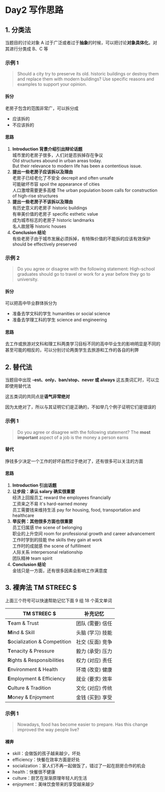 # Day2 写作思路

## 1. 分类法

当题目的讨论对象 A 过于广泛或者过于**抽象**的时候，可以把讨论**对象具体化**，对其进行分类成 B、C 等

### 示例 1

> Should a city try to preserve its old. historic buildings or destroy them and replace them with modern buildings? Use specific reasons and examples to support your opinion.

#### 拆分

老房子包含的范围非常广，可以拆分成

* 应该拆的
* 不应该拆的

#### 思路

1. **Introduction 背景介绍引出辩论话题**\
   &#x20; 城市里的老房子很多，人们对是否拆掉存在争议\
   &#x20; Old structures abound in urban areas today.\
   &#x20; But their relevance to modern life has been a contentious issue.
2. **提出一些老房子应该拆以及理由**\
   &#x20; 老房子已经老化了不安全 decrepit and often unsafe\
   &#x20; 可能破坏市容 spoil the appearance of cities\
   &#x20; 人口激增需要更多高楼 The urban population boom calls for construction of high-rise structures
3. **提出一些老房子不该拆以及理由**\
   &#x20; 有历史意义的老房子 historic buildings\
   &#x20; 有审美价值的老房子 specific esthetic value\
   &#x20; 成为城市标志的老房子 historic landmarks\
   &#x20; 名人故居等 historic houses
4. **Conclusion 结论**\
   &#x20; 有些老房子由于城市发展必须拆掉，有特殊价值的不能拆的应该有效保护\
   &#x20; should be effectively preserved

### 示例 2

> Do you agree or disagree with the following statement: High-school graduates should go to travel or work for a year before they go to university.

#### 拆分

可以把高中毕业群体拆分为

* 准备去学文科的学生 humanities or social science
* 准备去学理工科的学生 science and engineering

#### 思路

去工作或旅游对文科和理工科两类学习目标不同的高中毕业生的影响明显是不同的甚至可能的相反的，可以分别讨论两类学生去旅游和工作的各自的利弊

## 2. 替代法

当题目中出现 **-est、only、ban/stop、never 或 always** 这五类词汇时，可以立即使用替代法

这五类词的共同点是**语气非常绝对**

因为太绝对了，所以与其证明它们是正确的，不如举几个例子证明它们是错误的

### 示例 1

> Do you agree or disagree with the following statement? The **most important** aspect of a job is the money a person earns

#### 替代

挣钱多少决定一个工作的好坏自然过于绝对了，还有很多可以关注的方面

#### 思路

1. **Introduction 引出话题**
2. **让步段：承认 salary 确实很重要**\
   &#x20; 经济上回报员工 reward the employees financially\
   &#x20; 工资来之不易 it's hard-earned money\
   &#x20; 员工需要钱来维持生活 pay for housing, food, transportation and healthcare
3. **举反例：其他很多方面也很重要**\
   &#x20; 员工归属感 the scene of belonging\
   &#x20; 职业的上升空间 room for professional growth and career advancement\
   &#x20; 工作时学到的技能 the skills they gain at work\
   &#x20; 工作时的成就感 the scene of fulfillment\
   &#x20; 人际关系 interpersonal relationship\
   &#x20; 团队精神 team spirit
4. **Conclusion 结论**\
   &#x20; 金钱只是一方面，还有很多因素会影响工作满意度

## 3. 裸奔法 TM STREEC $

上面三个符号可以快速帮助记忆下面 9 组 18 个英文单词

| TM STREEC $                     | 补充记忆       |
| ------------------------------- | ---------- |
| **T**eam & Trust                | 团队 (需要) 信任 |
| **M**ind & Skill                | 头脑 (学习) 技能 |
| **S**ocialization & Competition | 社交 (反面) 竞争 |
| **T**enacity & Pressure         | 毅力 (承受) 压力 |
| **R**ights & Responsibilities   | 权力 (对应) 责任 |
| **E**nvironment & Health        | 环境 (改变) 健康 |
| **E**mployment & Efficiency     | 就业 (要求) 效率 |
| **C**ulture & Tradition         | 文化 (对应) 传统 |
| **M**oney & Enjoyment           | 金钱 (买到) 享受 |

### 示例 1

> Nowadays, food has become easier to prepare. Has this change improved the way people live?

#### 裸奔

* skill：会做饭的孩子越来越少，坏处
* efficiency：快餐在效率方面是好处
* socialization：家人们不再一起做饭了，错过了一起在厨房合作的机会
* health：快餐很不健康
* culture：厨艺在渐渐原理年轻人的生活
* enjoyment：美味饮食带来的享受越来越少

